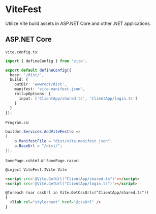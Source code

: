 # ViteFest

Utilize Vite build assets in ASP.NET Core and other .NET applications.


## ASP.NET Core

`vite.config.ts`:
```typescript
import { defineConfig } from 'vite';

export default defineConfig({
  base: '/dist/',
  build: {
    outDir: 'wwwroot/dist',
    manifest: 'vite-manifest.json',
    rollupOptions: {
      input: ['ClientApp/shared.ts', 'ClientApp/login.ts']
    }
  }
});
```

`Program.cs`:
```csharp
builder.Services.AddViteFest(o =>
{
    o.ManifestFile = "dist/vite-manifest.json";
    o.BaseUrl = "/dist/";
});
```


`SomePage.cshtml` or `SomePage.razor`:
```html
@inject ViteFest.IVite Vite

<script src='@Vite.GetUrl("ClientApp/shared.ts")'></script>
<script src='@Vite.GetUrl("ClientApp/login.ts")'></script>

@foreach (var cssUrl in Vite.GetCssUrls("ClientApp/shared.ts"))
{
  <link rel="stylesheet" href="@cssUrl" />
}
```
